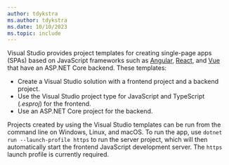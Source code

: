 ```yaml
---
author: tdykstra
ms.author: tdykstra
ms.date: 10/10/2023
ms.topic: include
---
```

Visual Studio provides project templates for creating single-page apps (SPAs) based on JavaScript frameworks such as [Angular](https://angular.io/), [React](https://facebook.github.io/react/), and [Vue](https://vuejs.org/) that have an ASP.NET Core backend. These templates:

* Create a Visual Studio solution with a frontend project and a backend project.
* Use the Visual Studio project type for JavaScript and TypeScript (*.esproj*) for the frontend.
* Use an ASP.NET Core project for the backend.

Projects created by using the Visual Studio templates can be run from the command line on Windows, Linux, and macOS. To run the app, use `dotnet run --launch-profile https` to run the server project, which will then automatically start the frontend JavaScript development server. The `https` launch profile is currently required.
